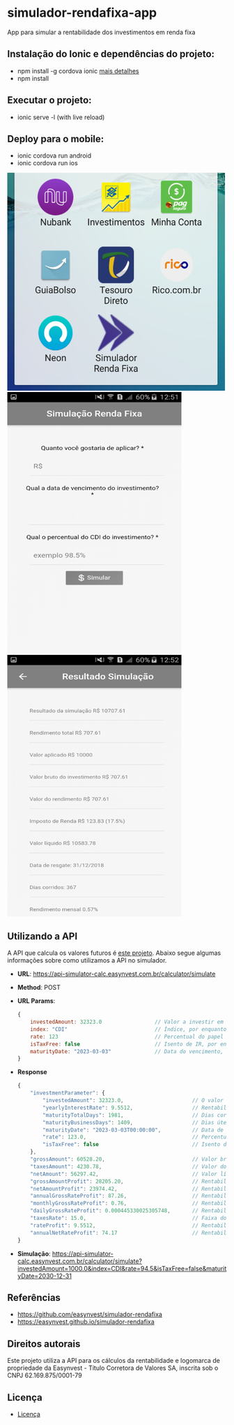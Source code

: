 # simulador-rendafixa-app
App para simular a rentabilidade dos investimentos em renda fixa

## Instalação do Ionic e dependências do projeto:
* npm install -g cordova ionic [mais detalhes](https://ionicframework.com/getting-started)
* npm install

## Executar o projeto:
* ionic serve -l (with live reload)

## Deploy para o mobile:
* ionic cordova run android
* ionic cordova run ios

<img src="resources/Screenshot1.png" width="500" height="500" />
<img src="resources/Screenshot2.png" width="400" height="600" />
<img src="resources/Screenshot3.png" width="400" height="600" />


## Utilizando a API

A API que calcula os valores futuros é [este projeto](https://github.com/easynvest/api-simulator-calc). Abaixo segue algumas informações sobre como utilizamos a API no simulador.

 - **URL**: https://api-simulator-calc.easynvest.com.br/calculator/simulate
 - **Method**: POST
 - **URL Params**: 
    ```javascript
    {
        investedAmount: 32323.0                 // Valor a investir em reais
        index: "CDI"                            // Índice, por enquanto só CDI disponível
        rate: 123                               // Percentual do papel
        isTaxFree: false                        // Isento de IR, por enquanto só falso
        maturityDate: "2023-03-03"              // Data do vencimento, no formato ano-mes-dia
    }
    ```
 - **Response**
    ```javascript
    {
        "investmentParameter": {
            "investedAmount": 32323.0,                      // O valor a ser investido
            "yearlyInterestRate": 9.5512,                   // Rentabilidade anual
            "maturityTotalDays": 1981,                      // Dias corridos
            "maturityBusinessDays": 1409,                   // Dias úteis
            "maturityDate": "2023-03-03T00:00:00",          // Data de vencimento
            "rate": 123.0,                                  // Percentual do papel
            "isTaxFree": false                              // Isento de IR
        },
        "grossAmount": 60528.20,                            // Valor bruto do investimento
        "taxesAmount": 4230.78,                             // Valor do IR
        "netAmount": 56297.42,                              // Valor líquido
        "grossAmountProfit": 28205.20,                      // Rentabilidade bruta
        "netAmountProfit": 23974.42,                        // Rentabilidade líquida
        "annualGrossRateProfit": 87.26,                     // Rentabilidade bruta anual
        "monthlyGrossRateProfit": 0.76,                     // Rentabilidade bruta mensal
        "dailyGrossRateProfit": 0.000445330025305748,       // Rentabilidade bruta diária
        "taxesRate": 15.0,                                  // Faixa do IR (%)
        "rateProfit": 9.5512,                               // Rentabilidade no período
        "annualNetRateProfit": 74.17                        // Rentabilidade líquida anual
    }
    ```

- **Simulação**: https://api-simulator-calc.easynvest.com.br/calculator/simulate?investedAmount=1000.0&index=CDI&rate=94.5&isTaxFree=false&maturityDate=2030-12-31

## Referências
* https://github.com/easynvest/simulador-rendafixa
* https://easynvest.github.io/simulador-rendafixa

## Direitos autorais
Este projeto utiliza a API para os cálculos da rentabilidade e logomarca de propriedade da Easynvest - Título Corretora de Valores SA, inscrita sob o CNPJ 62.169.875/0001-79

## Licença
* [Licença](LICENSE)
